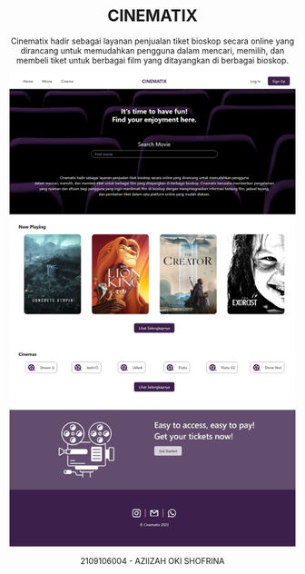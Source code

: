 <h1 align="center"> 
    CINEMATIX
</h1>
<p align="center">
Cinematix hadir sebagai layanan penjualan tiket bioskop secara online yang dirancang untuk memudahkan pengguna dalam mencari, memilih, dan membeli tiket untuk berbagai film yang ditayangkan di berbagai bioskop.
</p>

<img src="ss/posttest1.jpeg"> </img>

<p align="center">2109106004 - AZIIZAH OKI SHOFRINA</p>

